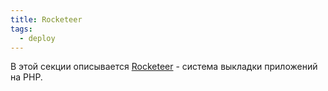 ```yaml
---
title: Rocketeer
tags:
  - deploy
---
```


В этой секции описывается [Rocketeer][site] - система выкладки 
приложений на PHP.

  [site]: http://rocketeer.autopergamene.eu/